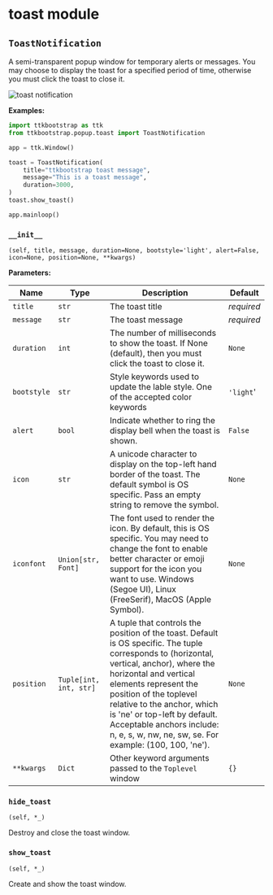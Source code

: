 # toast module

## `ToastNotification`

A semi-transparent popup window for temporary alerts or messages. You may choose to display the toast for a specified period of time, otherwise you must click the toast to close it.

![toast notification](../assets/toast/toast.png)

**Examples:**

```python
import ttkbootstrap as ttk
from ttkbootstrap.popup.toast import ToastNotification

app = ttk.Window()

toast = ToastNotification(
    title="ttkbootstrap toast message",
    message="This is a toast message",
    duration=3000,
)
toast.show_toast()

app.mainloop()
```

### `__init__`
    (self, title, message, duration=None, bootstyle='light', alert=False, icon=None, position=None, **kwargs)

**Parameters:**

Name        |Type                   |Description|Default
---         |---                    |---        |---    
`title`     |`str`                  |The toast title|_required_
`message`   |`str`                  |The toast message|_required_
`duration`  |`int`                  |The number of milliseconds to show the toast. If None (default), then you must click the toast to close it.|`None`
`bootstyle` |`str`                  |Style keywords used to update the lable style. One of the accepted color keywords|`'light`'
`alert`     |`bool`                 |Indicate whether to ring the display bell when the toast is shown.|`False`
`icon`      |`str`                  |A unicode character to display on the top-left hand border of the toast. The default symbol is OS specific. Pass an empty string to remove the symbol.|`None`
`iconfont`  |`Union[str, Font]`     |The font used to render the icon. By default, this is OS specific. You may need to change the font to enable better character or emoji support for the icon you want to use. Windows (Segoe UI), Linux (FreeSerif), MacOS (Apple Symbol).|`None`
`position`  |`Tuple[int, int, str]` |A tuple that controls the position of the toast. Default is OS specific. The tuple corresponds to (horizontal, vertical, anchor), where the horizontal and vertical elements represent the position of the toplevel relative to the anchor, which is 'ne' or top-left by default. Acceptable anchors include: n, e, s, w, nw, ne, sw, se. For example: (100, 100, 'ne').|`None`
`**kwargs`  |`Dict`                 |Other keyword arguments passed to the `Toplevel` window|`{}`

### `hide_toast`
    (self, *_)
Destroy and close the toast window.

### `show_toast`
    (self, *_)
Create and show the toast window.
